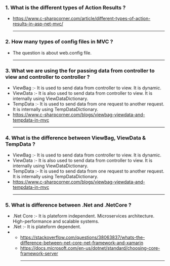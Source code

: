 ### 1. What is the different types of Action Results ?<br/>
- https://www.c-sharpcorner.com/article/different-types-of-action-results-in-asp-net-mvc/<hr/>

### 2. How many types of config files in MVC ?<br/>
- The question is about web.config file.<hr/>

### 3. What we are using the for passing data from controller to view and controller to controller ?<br/>
- ViewBag :- It is used to send data from controller to view. It is dynamic.
- ViewData :- It is also used to send data from controller to view. It is internally using ViewDataDictionary.
- TempData :- It is used to send data from one request to another request. It is internally using TempDataDictionary.
- https://www.c-sharpcorner.com/blogs/viewbag-viewdata-and-tempdata-in-mvc<hr/>

### 4. What is the difference between ViewBag, ViewData & TempData ?<br/>
- ViewBag :- It is used to send data from controller to view. It is dynamic.
- ViewData :- It is also used to send data from controller to view. It is internally using ViewDataDictionary.
- TempData :- It is used to send data from one request to another request. It is internally using TempDataDictionary.
- https://www.c-sharpcorner.com/blogs/viewbag-viewdata-and-tempdata-in-mvc<hr/>

### 5. What is difference between .Net and .NetCore ?<br/>
- .Net Core :- It is plateform independent. Microservices architecture. High-performance and scalable systems.
- .Net :- It is plateform dependent.
- - https://stackoverflow.com/questions/38063837/whats-the-difference-between-net-core-net-framework-and-xamarin
  - https://docs.microsoft.com/en-us/dotnet/standard/choosing-core-framework-server<hr/>
